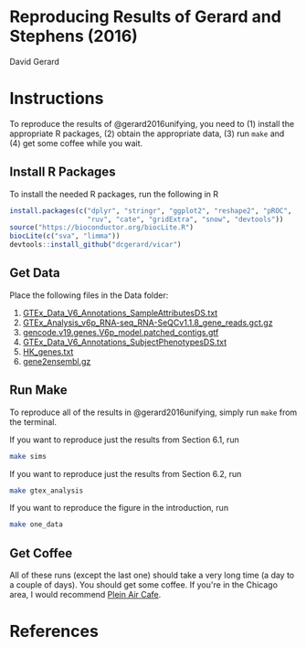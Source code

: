 # Reproducing Results of Gerard and Stephens (2016)
David Gerard  

# Instructions

To reproduce the results of @gerard2016unifying, you need to (1) install the appropriate R packages, (2) obtain the appropriate data, (3) run `make` and (4) get some coffee while you wait.

## Install R Packages

To install the needed R packages, run the following in R

``` r
install.packages(c("dplyr", "stringr", "ggplot2", "reshape2", "pROC",
                   "ruv", "cate", "gridExtra", "snow", "devtools"))
source("https://bioconductor.org/biocLite.R")
biocLite(c("sva", "limma"))
devtools::install_github("dcgerard/vicar")
```


## Get Data

Place the following files in the Data folder:

1. [GTEx_Data_V6_Annotations_SampleAttributesDS.txt](http://www.gtexportal.org/home/datasets#filesetFilesDiv21)
2. [GTEx_Analysis_v6p_RNA-seq_RNA-SeQCv1.1.8_gene_reads.gct.gz](http://www.gtexportal.org/home/datasets#filesetFilesDiv11)
3. [gencode.v19.genes.V6p_model.patched_contigs.gtf](http://www.gtexportal.org/home/datasets#filesetFilesDiv14)
4. [GTEx_Data_V6_Annotations_SubjectPhenotypesDS.txt](http://www.gtexportal.org/home/datasets#datasetDiv2)
5. [HK_genes.txt](http://www.tau.ac.il/~elieis/HKG/HK_genes.txt)
6. [gene2ensembl.gz](ftp://ftp.ncbi.nih.gov/gene/DATA/)

## Run Make

To reproduce all of the results in @gerard2016unifying, simply run
`make` from the terminal.

If you want to reproduce just the results from Section 6.1, run
``` bash
make sims
```

If you want to reproduce just the results from Section 6.2, run
``` bash
make gtex_analysis
```

If you want to reproduce the figure in the introduction, run
``` bash
make one_data
```

## Get Coffee

All of these runs (except the last one) should take a very long time
(a day to a couple of days). You should get some coffee. If you're in
the Chicago area, I would recommend
[Plein Air Cafe](http://www.pleinaircafe.co/).

# References
